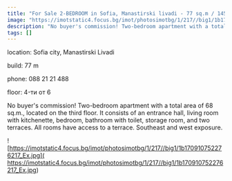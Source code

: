 ```yaml
---
title: "For Sale 2-BEDROOM in Sofia, Manastirski livadi - 77 sq.m / 145426 EUR :: imot.bg Ad"
image: "https://imotstatic4.focus.bg/imot/photosimotbg/1/217//big1/1b170910752276217_iC.jpg"
description: "No buyer's commission! Two-bedroom apartment with a total area of 68 sq.m., located on the third floor. It consists of an entrance hall, living room with kitchenette, bedroom, bathroom with toilet, storage room, and two terraces. All rooms have access to a terrace. Southeast and west exposure."
tags: []
---
```


location: Sofia city, Manastirski Livadi

build: 77 m

phone: 088 21 21 488

floor: 4-ти от 6

No buyer's commission! Two-bedroom apartment with a total area of 68 sq.m., located on the third floor. It consists of an entrance hall, living room with kitchenette, bedroom, bathroom with toilet, storage room, and two terraces. All rooms have access to a terrace. Southeast and west exposure.


![https://imotstatic4.focus.bg/imot/photosimotbg/1/217//big1/1b170910752276217_Ex.jpg]( https://imotstatic4.focus.bg/imot/photosimotbg/1/217//big1/1b170910752276217_Ex.jpg)


